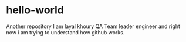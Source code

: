 # hello-world
Another repository
I am layal khoury QA Team leader engineer and right now i am trying to understand how github works.
